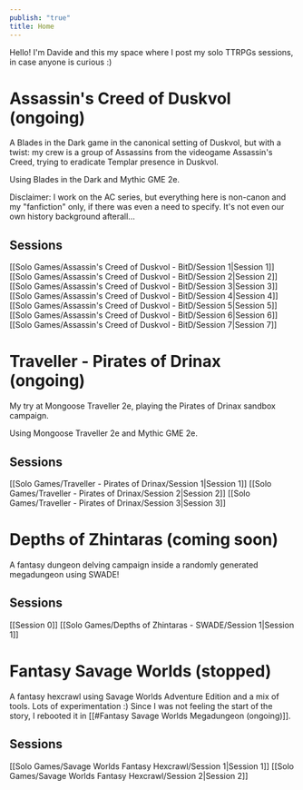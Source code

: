```yaml
---
publish: "true"
title: Home
---
```

Hello! 
I'm Davide and this my space where I post my solo TTRPGs sessions, in case anyone is curious :)

# Assassin's Creed of Duskvol (ongoing)
A Blades in the Dark game in the canonical setting of Duskvol, but with a twist: my crew is a group of Assassins from the videogame Assassin's Creed, trying to eradicate Templar presence in Duskvol.

Using Blades in the Dark and Mythic GME 2e.

Disclaimer: I work on the AC series, but everything here is non-canon and my "fanfiction" only, if there was even a need to specify. It's not even our own history background afterall...

## Sessions
[[Solo Games/Assassin's Creed of Duskvol - BitD/Session 1|Session 1]]
[[Solo Games/Assassin's Creed of Duskvol - BitD/Session 2|Session 2]]
[[Solo Games/Assassin's Creed of Duskvol - BitD/Session 3|Session 3]]
[[Solo Games/Assassin's Creed of Duskvol - BitD/Session 4|Session 4]]
[[Solo Games/Assassin's Creed of Duskvol - BitD/Session 5|Session 5]]
[[Solo Games/Assassin's Creed of Duskvol - BitD/Session 6|Session 6]]
[[Solo Games/Assassin's Creed of Duskvol - BitD/Session 7|Session 7]]

# Traveller - Pirates of Drinax (ongoing)
My try at Mongoose Traveller 2e, playing the Pirates of Drinax sandbox campaign.

Using Mongoose Traveller 2e and Mythic GME 2e.

## Sessions
[[Solo Games/Traveller - Pirates of Drinax/Session 1|Session 1]]
[[Solo Games/Traveller - Pirates of Drinax/Session 2|Session 2]]
[[Solo Games/Traveller - Pirates of Drinax/Session 3|Session 3]]

# Depths of Zhintaras (coming soon)
A fantasy dungeon delving campaign inside a randomly generated megadungeon using SWADE!

## Sessions
[[Session 0]]
[[Solo Games/Depths of Zhintaras - SWADE/Session 1|Session 1]]

# Fantasy Savage Worlds (stopped)
A fantasy hexcrawl using Savage Worlds Adventure Edition and a mix of tools. Lots of experimentation :)
Since I was not feeling the start of the story, I rebooted it in [[#Fantasy Savage Worlds Megadungeon (ongoing)]].

## Sessions
[[Solo Games/Savage Worlds Fantasy Hexcrawl/Session 1|Session 1]]
[[Solo Games/Savage Worlds Fantasy Hexcrawl/Session 2|Session 2]]

